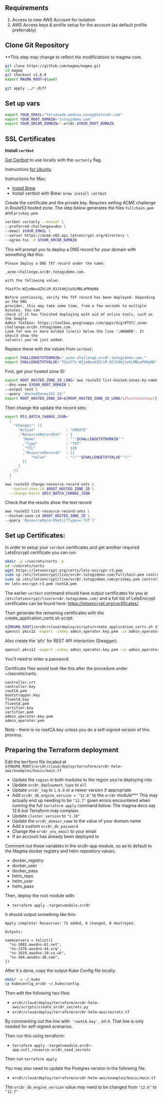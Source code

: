 ## Requirements

1. Access to new AWS Account for isolation
2. AWS Access keys & profile setup for the account (as default profile preferrably)


## Clone Git Repository

**This step may change to reflect the modifications to magma core. 

```bash
git clone https://github.com/magma/magma.git
cd magma
git checkout v1.6.0
export MAGMA_ROOT=$(pwd)
 
git apply ../*.diff
```

## Set up vars

```bash
export YOUR_EMAIL="fernanado.medina.corey@telcodr.com"
export YOUR_ROOT_DOMAIN="totogidemo.com"
export YOUR_ORC8R_DOMAIN=*.orc8r.$YOUR_ROOT_DOMAIN
```

## SSL Certificates

**Install `certbot`**

[Get Certbot](https://eff-certbot.readthedocs.io/en/stable/install.html#alternate-installation-methods) to use locally with the `certonly` flag. 

Instructions [for Ubuntu](https://www.digitalocean.com/community/tutorials/how-to-use-certbot-standalone-mode-to-retrieve-let-s-encrypt-ssl-certificates-on-ubuntu-16-04)

Instructions for Mac:

- [Install Brew](https://brew.sh/)
- Install certbot with Brew: `brew install certbot`

Create the certificate and the private key. Requires setting ACME challenge in Route53 hosted zone. The step below generates the files `fullchain.pem` and `privkey.pem`.

```bash
certbot certonly --manual \
--preferred-challenges=dns \
--email $YOUR_EMAIL \
--server https://acme-v02.api.letsencrypt.org/directory \
--agree-tos -d $YOUR_ORC8R_DOMAIN
```

This will prompt you to deploy a DNS record for your domain with something like this:

```
Please deploy a DNS TXT record under the name:

_acme-challenge.orc8r.totogidemo.com.

with the following value:

fGaiP7x-WZjeNwu4ZhCiM_O3JS4HjSzGLMBLaPKHpNA

Before continuing, verify the TXT record has been deployed. Depending on the DNS
provider, this may take some time, from a few seconds to multiple minutes. You can
check if it has finished deploying with aid of online tools, such as the Google
Admin Toolbox: https://toolbox.googleapps.com/apps/dig/#TXT/_acme-challenge.orc8r.totogidemo.com.
Look for one or more bolded line(s) below the line ';ANSWER'. It should show the
value(s) you've just added.
```

Replace these with the values from `certbot`: 

```bash
export CHALLENGETXTDOMAIN="_acme-challenge.orc8r.totogidemo.com."
export CHALLENGETXTVALUE="fGaiP7x-WZjeNwu4ZhCiM_O3JS4HjSzGLMBLaPKHpNA"
```

First, get your hosted zone ID:

```bash
export ROOT_HOSTED_ZONE_ID_LONG=`aws route53 list-hosted-zones-by-name \
--dns-name $YOUR_ROOT_DOMAIN \
--output text \
--query 'HostedZones[0].Id'`
export ROOT_HOSTED_ZONE_ID=${ROOT_HOSTED_ZONE_ID_LONG/\/hostedzone\//}
```

Then change the update the record sets:


```bash
export R53_BATCH_CHANGE_JSON='
  {
    "Changes": [{
      "Action"              : "CREATE"
      ,"ResourceRecordSet"  : {
        "Name"              : "'"$CHALLENGETXTDOMAIN"'"
        ,"Type"             : "TXT"
        ,"TTL"              : 120
        ,"ResourceRecords"  : [{
            "Value"         : "\"'"$CHALLENGETXTVALUE"'\""
        }]
      }
    }]
  }
  '
aws route53 change-resource-record-sets \
  --hosted-zone-id $ROOT_HOSTED_ZONE_ID \
  --change-batch $R53_BATCH_CHANGE_JSON
```

Check that the results show the text record
```bash
aws route53 list-resource-record-sets \
--hosted-zone-id $ROOT_HOSTED_ZONE_ID \
--query 'ResourceRecordSets[?Type==`TXT`]'
```


## Set up Certificates:

In order to setup your `certbot` certificates and get another required LetsEncrypt certificate you can run:

```bash
mkdir -p ~/secrets/certs -p
cd ~/secrets/certs
wget https://letsencrypt.org/certs/lets-encrypt-r3.pem
sudo cp /etc/letsencrypt/live/orc8r.totogidemo.com/fullchain.pem controller.crt
sudo cp /etc/letsencrypt/live/orc8r.totogidemo.com/privkey.pem controller.key
mv lets-encrypt-r3.pem rootCA.pem
```

The earlier `certbot` command should have output certificates for you at `/etc/letsencrypt/live/orc8r.totogidemo.com/` and a full list of LetsEncrypt certificates can be found here: https://letsencrypt.org/certificates/.

Then generate the remaining certificates with the create_application_certs.sh script:

```bash
${MAGMA_ROOT}/orc8r/cloud/deploy/scripts/create_application_certs.sh $YOUR_ORC8R_DOMAIN
openssl pkcs12 -export -inkey admin_operator.key.pem -in admin_operator.pem -out admin_operator.pfx
```

Also create the 'pfx' for REST API interaction (Swagger).

```bash
openssl pkcs12 -export -inkey admin_operator.key.pem -in admin_operator.pem -out admin_operator.pfx
```

You'll need to enter a password. 

Certificate files would look like this after the procedure under ~/secrets/certs.

```
controller.crt
controller.key
rootCA.pem
bootstrapper.key
fluentd.key
fluentd.pem
certifier.key
certifier.pem
admin_operator.key.pem
admin_operator.pem
```

Note - there is no rootCA.key unless you do a self-signed version of this process.

## Preparing the Terraform deployment

Edit the terrform file located at `${MAGMA_ROOT}/orc8r/cloud/deploy/terraform/orc8r-helm-aws/examples/basic/main.tf`

- Update the `region` in both modules to the region you're deploying into
- Update `orc8r_deployment_type` to `all`
- Update `orc8r_tag` to `1.6.0` or a newer version if appropriate
- Add `orc8r_db_engine_version = "12.6"` to the `orc8r` module*** This may actually end up needing to be `"12.7"` given errors encountered when running the full `terraform apply` command below. The magma docs say 12.6 but Terraform may complain.
- Update `cluster_version` to `"1.18"`
- Update the `orc8r_domain_name` to the value of your domain name
- Add a custom `orc8r_db_password`
- Change the `orc8r_sns_email` to your email
- If an account has already been deployed to 

Comment out these variables in the orc8r-app module, so as to default to the Magma docker registry and helm repository values.
- docker_registry
- docker_user
- docker_pass
- helm_repo
- helm_user
- helm_pass

Then, deploy the root module with:

- `terraform apply -target=module.orc8r`

It should output something *like* this:

```
Apply complete! Resources: 72 added, 0 changed, 0 destroyed.

Outputs:

nameservers = tolist([
  "ns-1002.awsdns-61.net",
  "ns-1376.awsdns-44.org",
  "ns-1619.awsdns-10.co.uk",
  "ns-304.awsdns-38.com",
])
```

After it's done, copy the output Kube Config file locally:

```bash
mkdir -p ~/.kube
cp kubeconfig_orc8r ~/.kube/config
```

Then edit the following two files:
- `orc8r/cloud/deploy/terraform/orc8r-helm-aws/scripts/create_orc8r_secrets.py` 
- `orc8r/cloud/deploy/terraform/orc8r-helm-aws/secrets.tf`

By commenting out the line with: `'rootCA.key',` on it. That line is only needed for self-signed scenarios.

Then run this using terraform: 
- `terraform apply -target=module.orc8r-app.null_resource.orc8r_seed_secrets`


Then run `terraform apply`

You may also need to update the Postgres version in the following file:
- `orc8r/cloud/deploy/terraform/orc8r-helm-aws/examples/basic/main.tf`

The `orc8r_db_engine_version` value may need to be changed from `"12.6"` to `"12.7"`